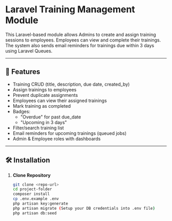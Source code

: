 # Laravel Training Management Module

This Laravel-based module allows Admins to create and assign training sessions to employees. Employees can view and complete their trainings. The system also sends email reminders for trainings due within 3 days using Laravel Queues.

---

## 🚀 Features

- Training CRUD (title, description, due date, created_by)
- Assign trainings to employees
- Prevent duplicate assignments
- Employees can view their assigned trainings
- Mark training as completed
- Badges:
  - "Overdue" for past due_date
  - "Upcoming in 3 days"
- Filter/search training list
- Email reminders for upcoming trainings (queued jobs)
- Admin & Employee roles with dashboards

---

## 🛠️ Installation

1. **Clone Repository**
   ```bash
   git clone <repo-url>
   cd project-folder
   composer install
   cp .env.example .env
   php artisan key:generate
   php artisan migrate (Setup your DB credentials into .env file)
   php artisan db:seed
